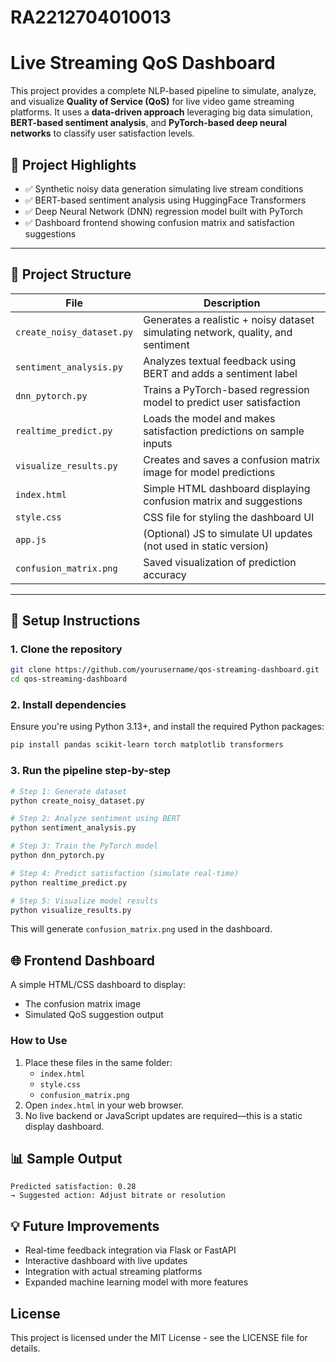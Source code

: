 # RA2212704010013
# Live Streaming QoS Dashboard

This project provides a complete NLP-based pipeline to simulate, analyze, and visualize **Quality of Service (QoS)** for live video game streaming platforms. It uses a **data-driven approach** leveraging big data simulation, **BERT-based sentiment analysis**, and **PyTorch-based deep neural networks** to classify user satisfaction levels.

## 🧠 Project Highlights

- ✅ Synthetic noisy data generation simulating live stream conditions
- ✅ BERT-based sentiment analysis using HuggingFace Transformers
- ✅ Deep Neural Network (DNN) regression model built with PyTorch
- ✅ Dashboard frontend showing confusion matrix and satisfaction suggestions

---

## 📁 Project Structure

| File | Description |
|------|-------------|
| `create_noisy_dataset.py` | Generates a realistic + noisy dataset simulating network, quality, and sentiment |
| `sentiment_analysis.py` | Analyzes textual feedback using BERT and adds a sentiment label |
| `dnn_pytorch.py` | Trains a PyTorch-based regression model to predict user satisfaction |
| `realtime_predict.py` | Loads the model and makes satisfaction predictions on sample inputs |
| `visualize_results.py` | Creates and saves a confusion matrix image for model predictions |
| `index.html` | Simple HTML dashboard displaying confusion matrix and suggestions |
| `style.css` | CSS file for styling the dashboard UI |
| `app.js` | (Optional) JS to simulate UI updates (not used in static version) |
| `confusion_matrix.png` | Saved visualization of prediction accuracy |

---

## 🔧 Setup Instructions

### 1. Clone the repository

```bash
git clone https://github.com/yourusername/qos-streaming-dashboard.git
cd qos-streaming-dashboard
```

### 2. Install dependencies

Ensure you're using Python 3.13+, and install the required Python packages:

```bash
pip install pandas scikit-learn torch matplotlib transformers
```

### 3. Run the pipeline step-by-step

```bash
# Step 1: Generate dataset
python create_noisy_dataset.py

# Step 2: Analyze sentiment using BERT
python sentiment_analysis.py

# Step 3: Train the PyTorch model
python dnn_pytorch.py

# Step 4: Predict satisfaction (simulate real-time)
python realtime_predict.py

# Step 5: Visualize model results
python visualize_results.py
```

This will generate `confusion_matrix.png` used in the dashboard.

## 🌐 Frontend Dashboard

A simple HTML/CSS dashboard to display:
- The confusion matrix image
- Simulated QoS suggestion output

### How to Use

1. Place these files in the same folder:
   - `index.html`
   - `style.css`
   - `confusion_matrix.png`
2. Open `index.html` in your web browser.
3. No live backend or JavaScript updates are required—this is a static display dashboard.

## 📊 Sample Output

```
Predicted satisfaction: 0.28
→ Suggested action: Adjust bitrate or resolution
```

## 💡 Future Improvements

- Real-time feedback integration via Flask or FastAPI
- Interactive dashboard with live updates
- Integration with actual streaming platforms
- Expanded machine learning model with more features

## License

This project is licensed under the MIT License - see the LICENSE file for details.
